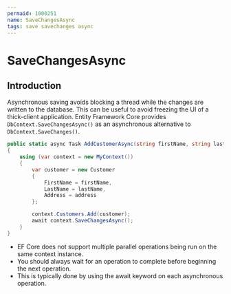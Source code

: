 ```yaml
---
permaid: 1000251
name: SaveChangesAsync
tags: save savechanges async
---
```


# SaveChangesAsync

## Introduction

Asynchronous saving avoids blocking a thread while the changes are written to the database. This can be useful to avoid freezing the UI of a thick-client application. Entity Framework Core provides `DbContext.SaveChangesAsync()` as an asynchronous alternative to `DbContext.SaveChanges()`.


```csharp
public static async Task AddCustomerAsync(string firstName, string lastName, string address)
{
    using (var context = new MyContext())
    {
        var customer = new Customer
        {
            FirstName = firstName,
            LastName = lastName,
            Address = address
        };

        context.Customers.Add(customer);
        await context.SaveChangesAsync();
    }
}
```

 - EF Core does not support multiple parallel operations being run on the same context instance. 
 - You should always wait for an operation to complete before beginning the next operation. 
 - This is typically done by using the await keyword on each asynchronous operation.
